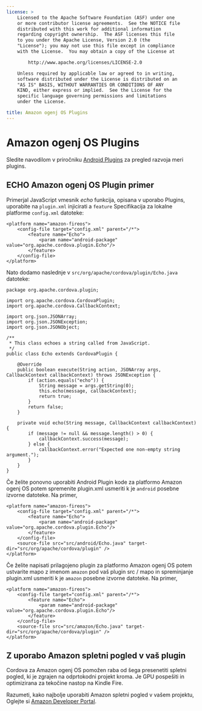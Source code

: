 ```yaml
---
license: >
    Licensed to the Apache Software Foundation (ASF) under one
    or more contributor license agreements.  See the NOTICE file
    distributed with this work for additional information
    regarding copyright ownership.  The ASF licenses this file
    to you under the Apache License, Version 2.0 (the
    "License"); you may not use this file except in compliance
    with the License.  You may obtain a copy of the License at

        http://www.apache.org/licenses/LICENSE-2.0

    Unless required by applicable law or agreed to in writing,
    software distributed under the License is distributed on an
    "AS IS" BASIS, WITHOUT WARRANTIES OR CONDITIONS OF ANY
    KIND, either express or implied.  See the License for the
    specific language governing permissions and limitations
    under the License.

title: Amazon ogenj OS Plugins
---
```


# Amazon ogenj OS Plugins

Sledite navodilom v priročniku [Android Plugins](../android/plugin.html) za pregled razvoja meri plugins.

## ECHO Amazon ogenj OS Plugin primer

Primerjal JavaScript vmesnik *echo* funkcija, opisana v uporabo Plugins, uporabite na `plugin.xml` injicirati a `feature` Specifikacija za lokalne platforme `config.xml` datoteke:

    <platform name="amazon-fireos">
        <config-file target="config.xml" parent="/*">
            <feature name="Echo">
                <param name="android-package" value="org.apache.cordova.plugin.Echo"/>
            </feature>
        </config-file>
    </platform>
    

Nato dodamo naslednje v `src/org/apache/cordova/plugin/Echo.java` datoteke:

    package org.apache.cordova.plugin;
    
    import org.apache.cordova.CordovaPlugin;
    import org.apache.cordova.CallbackContext;
    
    import org.json.JSONArray;
    import org.json.JSONException;
    import org.json.JSONObject;
    
    /**
     * This class echoes a string called from JavaScript.
     */
    public class Echo extends CordovaPlugin {
    
        @Override
        public boolean execute(String action, JSONArray args, CallbackContext callbackContext) throws JSONException {
            if (action.equals("echo")) {
                String message = args.getString(0);
                this.echo(message, callbackContext);
                return true;
            }
            return false;
        }
    
        private void echo(String message, CallbackContext callbackContext) {
            if (message != null && message.length() > 0) {
                callbackContext.success(message);
            } else {
                callbackContext.error("Expected one non-empty string argument.");
            }
        }
    }
    

Če želite ponovno uporabiti Android Plugin kode za platformo Amazon ogenj OS potem spremenite plugin.xml usmeriti k je `android` posebne izvorne datoteke. Na primer,

    <platform name="amazon-fireos">
        <config-file target="config.xml" parent="/*">
            <feature name="Echo">
                <param name="android-package" value="org.apache.cordova.plugin.Echo"/>
            </feature>
        </config-file>
        <source-file src="src/android/Echo.java" target-dir="src/org/apache/cordova/plugin" />
    </platform>
    

Če želite napisati prilagojeno plugin za platformo Amazon ogenj OS potem ustvarite mapo z imenom `amazon` pod vaš plugin src / mapo in spreminjanje plugin.xml usmeriti k je `amazon` posebne izvorne datoteke. Na primer,

    <platform name="amazon-fireos">
        <config-file target="config.xml" parent="/*">
            <feature name="Echo">
                <param name="android-package" value="org.apache.cordova.plugin.Echo"/>
            </feature>
        </config-file>
        <source-file src="src/amazon/Echo.java" target-dir="src/org/apache/cordova/plugin" />
    </platform>
    

## Z uporabo Amazon spletni pogled v vaš plugin

Cordova za Amazon ogenj OS pomožen raba od šega presenetiti spletni pogled, ki je zgrajen na odprtokodni projekt kroma. Je GPU pospešiti in optimizirana za tekočine nastop na Kindle Fire.

Razumeti, kako najbolje uporabiti Amazon spletni pogled v vašem projektu, Oglejte si [Amazon Developer Portal][1].

 [1]: https://developer.amazon.com/sdk/fire/IntegratingAWV.html